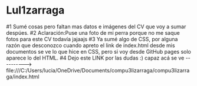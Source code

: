 # Lul1zarraga

#1 Sumé cosas pero faltan mas datos e imágenes del CV que voy a sumar despúes. 
#2 Aclaración:Puse una foto de mi perra porque no me saque fotos para este CV todavía jajaajs
#3 Ya sumé algo de CSS, por alguna razón que desconozco cuando apreto el link de index.html desde mis documentos se ve lo que hice en CSS, pero si voy desde GitHub pages solo aparece lo del HTML. 
#4 Dejo este LINK por las dudas :) capaz acá se ve ---------->    file:///C:/Users/lucia/OneDrive/Documents/compu3lizarraga/compu3lizarraga/index.html  
